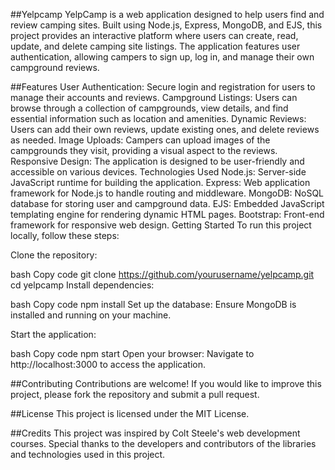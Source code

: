 ##Yelpcamp
YelpCamp is a web application designed to help users find and review camping sites. Built using Node.js, Express, MongoDB, and EJS, this project provides an interactive platform where users can create, read, update, and delete camping site listings. The application features user authentication, allowing campers to sign up, log in, and manage their own campground reviews.

##Features
User Authentication: Secure login and registration for users to manage their accounts and reviews.
Campground Listings: Users can browse through a collection of campgrounds, view details, and find essential information such as location and amenities.
Dynamic Reviews: Users can add their own reviews, update existing ones, and delete reviews as needed.
Image Uploads: Campers can upload images of the campgrounds they visit, providing a visual aspect to the reviews.
Responsive Design: The application is designed to be user-friendly and accessible on various devices.
Technologies Used
Node.js: Server-side JavaScript runtime for building the application.
Express: Web application framework for Node.js to handle routing and middleware.
MongoDB: NoSQL database for storing user and campground data.
EJS: Embedded JavaScript templating engine for rendering dynamic HTML pages.
Bootstrap: Front-end framework for responsive web design.
Getting Started
To run this project locally, follow these steps:

Clone the repository:

bash
Copy code
git clone https://github.com/yourusername/yelpcamp.git
cd yelpcamp
Install dependencies:

bash
Copy code
npm install
Set up the database: Ensure MongoDB is installed and running on your machine.

Start the application:

bash
Copy code
npm start
Open your browser: Navigate to http://localhost:3000 to access the application.

##Contributing
Contributions are welcome! If you would like to improve this project, please fork the repository and submit a pull request.

##License
This project is licensed under the MIT License.

##Credits
This project was inspired by Colt Steele's web development courses. Special thanks to the developers and contributors of the libraries and technologies used in this project.






